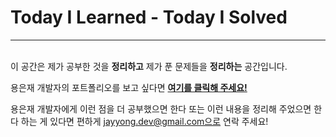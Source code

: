 # Today I Learned - Today I Solved

------------------

<br>이 공간은 제가 공부한 것을 <b>정리하고</b> 제가 푼 문제들을 <b>정리하는</b> 공간입니다.



용은재 개발자의 포트폴리오를 보고 싶다면
[<b>여기를 클릭해 주세요!</b>](https://aluminum-shaker-fbe.notion.site/_-eed9f096e74b44159ef0a4fa5cac882d)

용은재 개발자에게 이런 점을 더 공부했으면 한다 또는 이런 내용을 정리해 주었으면 한다 하는 게 있다면
편하게 jayyong.dev@gmail.com으로 연락 주세요!

